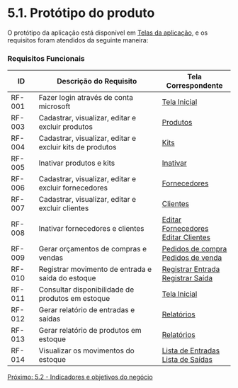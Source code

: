 # 5.1. Protótipo do produto 

O protótipo da aplicação está disponível em [Telas da aplicação](4.6-Telas-da-aplicacao.md), e os requisitos foram atendidos da seguinte maneira:

### Requisitos Funcionais
|  ID	|  Descrição do Requisito	| Tela Correspondente |
|  ---  |  ---  | --- |
|  RF-001  |  Fazer login através de conta microsoft					| [Tela Inicial](4.6-Telas-da-aplicacao.md#Tela-inicial) |
|  RF-003  |  Cadastrar, visualizar, editar e excluir produtos			| [Produtos](4.6-Telas-da-aplicacao.md#Produtos) |
|  RF-004  |  Cadastrar, visualizar, editar e excluir kits de produtos  | [Kits](4.6-Telas-da-aplicacao.md#cadastrar-produtos-kit--1) |
|  RF-005  |  Inativar produtos e kits									| [Inativar](4.6-Telas-da-aplicacao.md#detalhes-do-produto-produto-simples) |
|  RF-006  |  Cadastrar, visualizar, editar e excluir fornecedores		| [Fornecedores](4.6-Telas-da-aplicacao.md#fornecedores) |
|  RF-007  |  Cadastrar, visualizar, editar e excluir clientes			| [Clientes](4.6-Telas-da-aplicacao.md#clientes) |
|  RF-008  |  Inativar fornecedores e clientes							| [Editar Fornecedores](4.6-Telas-da-aplicacao.md#editar-inativar-excluir-e-visualizar-fornecedor) <br> [Editar Clientes](4.6-Telas-da-aplicacao.md#editar-inativar-excluir-e-visualizar-cliente)|
|  RF-009  |  Gerar orçamentos de compras e vendas						| [Pedidos de compra](4.6-Telas-da-aplicacao.md#pedidos-de-compra) <br> [Pedidos de venda](4.6-Telas-da-aplicacao.md#pedidos-de-venda)|
|  RF-010  |  Registrar movimento de entrada e saída do estoque			| [Registrar Entrada](4.6-Telas-da-aplicacao.md#novo-pedido-de-compra-cadastro) <br> [Registrar Saída](4.6-Telas-da-aplicacao.md#novo-pedido-de-venda-cadastro)|
|  RF-011  |  Consultar disponibilidade de produtos em estoque			| [Tela Inicial](4.6-Telas-da-aplicacao.md#tela-inicial) |
|  RF-012  |  Gerar relatório de entradas e saídas						| [Relatórios](4.6-Telas-da-aplicacao.md#relatorios) |
|  RF-013  |  Gerar relatório de produtos em estoque					| [Relatórios](4.6-Telas-da-aplicacao.md#relatorios) |
|  RF-014  |  Visualizar os movimentos do estoque						| [Lista de Entradas](4.6-Telas-da-aplicacao.md#lista-dos-pedidos-de-compra-tela) <br> [Lista de Saídas](4.6-Telas-da-aplicacao.md#lista-dos-pedidos-de-venda-tela)|

[Próximo: 5.2 - Indicadores e objetivos do negócio](5.2-Indicadores-e-objetivos-do-negocio.md)